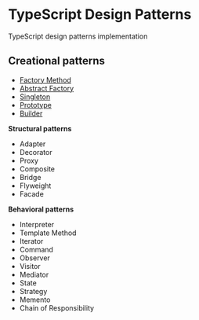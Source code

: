 # TypeScript Design Patterns

TypeScript design patterns implementation

## Creational patterns
- [Factory Method](creational/factory-method/README.md)
- [Abstract Factory](creational/abstract-factory/README.md)
- [Singleton](creational/singleton/README.md)
- [Prototype](creational/prototype/README.md)
- [Builder](creational/builder/README.md)

**Structural patterns**
- Adapter
- Decorator
- Proxy
- Composite
- Bridge
- Flyweight
- Facade

**Behavioral patterns**
- Interpreter
- Template Method
- Iterator
- Command
- Observer
- Visitor
- Mediator
- State
- Strategy
- Memento
- Chain of Responsibility
